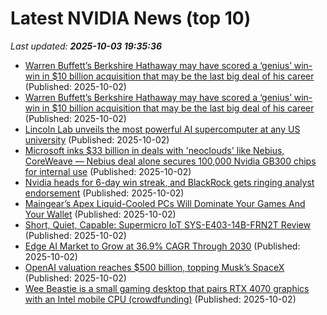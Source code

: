 # Latest NVIDIA News (top 10)
_Last updated: **2025-10-03 19:35:36**_

- [Warren Buffett’s Berkshire Hathaway may have scored a ‘genius’ win-win in $10 billion acquisition that may be the last big deal of his career](https://fortune.com/2025/10/02/warren-buffett-berkshire-hathaway-genius-win-acquisition-last-deal-career/) (Published: 2025-10-02)
- [Warren Buffett’s Berkshire Hathaway may have scored a ‘genius’ win-win in $10 billion acquisition that may be the last big deal of his career](https://finance.yahoo.com/news/warren-buffett-berkshire-hathaway-may-193023147.html) (Published: 2025-10-02)
- [Lincoln Lab unveils the most powerful AI supercomputer at any US university](https://news.mit.edu/2025/lincoln-lab-unveils-most-powerful-ai-supercomputer-at-any-us-university-1002) (Published: 2025-10-02)
- [Microsoft inks $33 billion in deals with 'neoclouds' like Nebius, CoreWeave — Nebius deal alone secures 100,000 Nvidia GB300 chips for internal use](https://www.tomshardware.com/tech-industry/artificial-intelligence/microsoft-inks-usd33-billion-in-deals-with-neoclouds-like-nebius-coreweave-nebius-deal-alone-secures-100-000-nvidia-gb300-chips-for-internal-use) (Published: 2025-10-02)
- [Nvidia heads for 6-day win streak, and BlackRock gets ringing analyst endorsement](https://biztoc.com/x/66022b327bc9c293) (Published: 2025-10-02)
- [Maingear’s Apex Liquid-Cooled PCs Will Dominate Your Games And Your Wallet](https://www.forbes.com/sites/mitchwallace/2025/10/02/maingears-apex-liquid-cooled-pcs-will-dominate-your-games-and-your-wallet/) (Published: 2025-10-02)
- [Short, Quiet, Capable: Supermicro IoT SYS-E403-14B-FRN2T Review](https://www.storagereview.com/review/short-quiet-capable-supermicro-iot-sys-e403-14b-frn2t-review) (Published: 2025-10-02)
- [Edge AI Market to Grow at 36.9% CAGR Through 2030](https://www.globenewswire.com/news-release/2025/10/02/3160652/0/en/Edge-AI-Market-to-Grow-at-36-9-CAGR-Through-2030.html) (Published: 2025-10-02)
- [OpenAI valuation reaches $500 billion, topping Musk’s SpaceX](https://fortune.com/2025/10/02/openai-valuation-reaches-500-billion-topping-musks-spacex/) (Published: 2025-10-02)
- [Wee Beastie is a small gaming desktop that pairs RTX 4070 graphics with an Intel mobile CPU (crowdfunding)](https://liliputing.com/wee-beastie-is-a-small-gaming-desktop-that-pairs-rtx-4070-graphics-with-an-intel-mobile-cpu-crowdfunding/) (Published: 2025-10-02)
